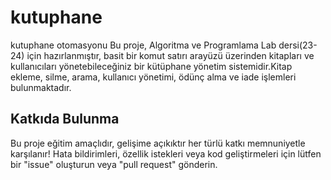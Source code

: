 # kutuphane
kutuphane otomasyonu 
Bu proje, Algoritma ve Programlama Lab dersi(23-24) için hazırlanmıştır,
basit bir komut satırı arayüzü üzerinden kitapları ve kullanıcıları yönetebileceğiniz bir kütüphane yönetim sistemidir.Kitap ekleme, silme, arama, kullanıcı yönetimi, ödünç alma ve iade işlemleri bulunmaktadır.

## Katkıda Bulunma
Bu proje eğitim amaçlıdır, gelişime açıkıktır her türlü katkı memnuniyetle karşılanır! Hata bildirimleri, özellik istekleri veya kod geliştirmeleri için lütfen bir "issue" oluşturun veya "pull request" gönderin.

